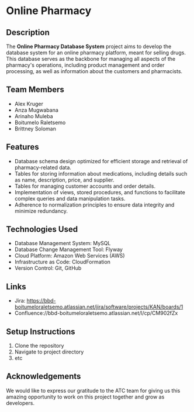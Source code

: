 # Online Pharmacy

## Description

The **Online Pharmacy Database System** project aims to develop the database system for an online pharmacy platform, meant for selling drugs. This database serves as the backbone for managing all aspects of the pharmacy's operations, including product management and order processing, as well as information about the customers and pharmacists.

## Team Members

- Alex Kruger
- Anza Mugwabana
- Arinaho Muleba
- Boitumelo Raletsemo
- Brittney Soloman

## Features

- Database schema design optimized for efficient storage and retrieval of pharmacy-related data.
- Tables for storing information about medications, including details such as name, description, price, and supplier.
- Tables for managing customer accounts and order details.
- Implementation of views, stored procedures, and functions to facilitate complex queries and data manipulation tasks.
- Adherence to normalization principles to ensure data integrity and minimize redundancy.

## Technologies Used

- Database Management System: MySQL
- Database Change Management Tool: Flyway
- Cloud Platform: Amazon Web Services (AWS)
- Infrastructure as Code: CloudFormation
- Version Control: Git, GitHub

## Links
- Jira: https://bbd-boitumeloraletsemo.atlassian.net/jira/software/projects/KAN/boards/1
- Confluence://bbd-boitumeloraletsemo.atlassian.net/l/cp/CM902fZx

## Setup Instructions

1. Clone the repository
2. Navigate to project directory
3. etc

## Acknowledgements
We would like to express our gratitude to the ATC team for giving us this amazing opportunity to work on this project together and grow as developers.
